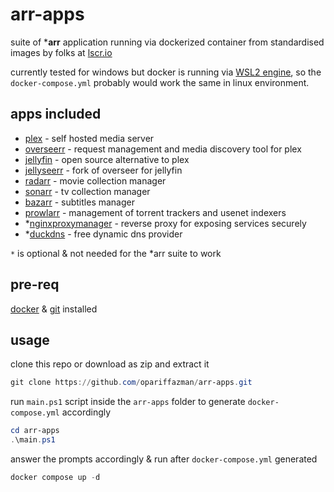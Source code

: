 # arr-apps

suite of ***arr** application running via dockerized container from standardised images by folks at [lscr.io](https://www.linuxserver.io/)

currently tested for windows but docker is running via [WSL2 engine](https://learn.microsoft.com/en-us/windows/wsl/install), so the `docker-compose.yml` probably would work the same in linux environment.

## apps included

- [plex](https://www.plex.tv/) - self hosted media server
- [overseerr](https://overseerr.dev/) - request management and media discovery tool for plex
- [jellyfin](https://jellyfin.org/) - open source alternative to plex
- [jellyseerr](https://github.com/Fallenbagel/jellyseerr) - fork of overseer for jellyfin
- [radarr](https://radarr.video/) - movie collection manager
- [sonarr](https://sonarr.tv/) - tv collection manager
- [bazarr](https://www.bazarr.media/) - subtitles manager
- [prowlarr](https://wiki.servarr.com/en/prowlarr) - management of torrent trackers and usenet indexers
- *[nginxproxymanager](https://nginxproxymanager.com/) - reverse proxy for exposing services securely
- *[duckdns](https://www.duckdns.org/) - free dynamic dns provider

`*` is optional & not needed for the *arr suite to work

## pre-req

[docker](https://www.docker.com) & [git](https://git-scm.com/download) installed

## usage

clone this repo or download as zip and extract it
```powershell
git clone https://github.com/opariffazman/arr-apps.git
```

run `main.ps1` script inside the `arr-apps` folder to generate `docker-compose.yml` accordingly
```powershell
cd arr-apps
.\main.ps1
```

answer the prompts accordingly & run after `docker-compose.yml` generated
```powershell
docker compose up -d
```